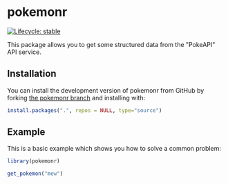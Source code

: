
# pokemonr

<!-- badges: start -->
[![Lifecycle: stable](https://img.shields.io/badge/lifecycle-stable-brightgreen.svg)](https://lifecycle.r-lib.org/articles/stages.html#stable)
<!-- badges: end -->

This package allows you to get some structured data from the "PokeAPI" API service.

## Installation

You can install the development version of pokemonr from GitHub by forking [the pokemonr branch](https://github.com/pymk/R/tree/master/pokemonr) and installing with:

``` r
install.packages(".", repos = NULL, type="source")
```

## Example

This is a basic example which shows you how to solve a common problem:

``` r
library(pokemonr)

get_pokemon("mew")
```
